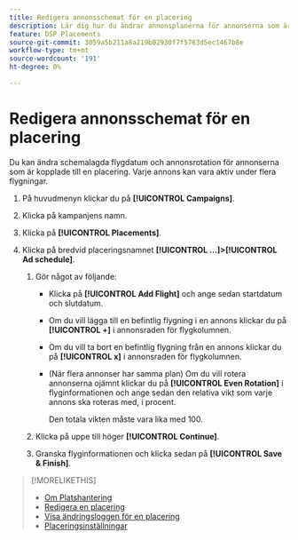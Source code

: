 ```yaml
---
title: Redigera annonsschemat för en placering
description: Lär dig hur du ändrar annonsplanerna för annonserna som är kopplade till en placering.
feature: DSP Placements
source-git-commit: 3059a5b211a8a219b02930f7f5763d5ec1467b8e
workflow-type: tm+mt
source-wordcount: '191'
ht-degree: 0%

---
```


# Redigera annonsschemat för en placering

<!-- Some placements don't have this option. Clarify which placement types aren't eligible -- just simple ad serving placements (PG ones seem okay)? And anything else? -->

Du kan ändra schemalagda flygdatum och annonsrotation för annonserna som är kopplade till en placering. Varje annons kan vara aktiv under flera flygningar.

1. På huvudmenyn klickar du på **[!UICONTROL Campaigns]**.

1. Klicka på kampanjens namn.

1. Klicka på **[!UICONTROL Placements]**.

1. Klicka på bredvid placeringsnamnet  **[!UICONTROL ...]>[!UICONTROL Ad schedule]**.

   1. Gör något av följande:

      * Klicka på **[!UICONTROL Add Flight]** och ange sedan startdatum och slutdatum.

      * Om du vill lägga till en befintlig flygning i en annons klickar du på **[!UICONTROL +]** i annonsraden för flygkolumnen.

      * Om du vill ta bort en befintlig flygning från en annons klickar du på **[!UICONTROL x]** i annonsraden för flygkolumnen.

      * (När flera annonser har samma plan) Om du vill rotera annonserna ojämnt klickar du på **[!UICONTROL Even Rotation]** i flyginformationen och ange sedan den relativa vikt som varje annons ska roteras med, i procent.

         Den totala vikten måste vara lika med 100.
   1. Klicka på uppe till höger **[!UICONTROL Continue]**.

   1. Granska flyginformationen och klicka sedan på **[!UICONTROL Save & Finish]**.


>[!MORELIKETHIS]
>
>* [Om Platshantering](placement-about.md)
>* [Redigera en placering](placement-edit.md)
>* [Visa ändringsloggen för en placering](placement-change-log.md)
>* [Placeringsinställningar](placement-settings.md)

